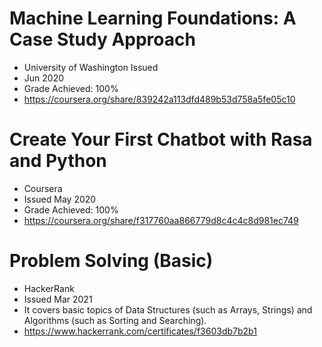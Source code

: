 # Machine Learning Foundations: A Case Study Approach

- University of Washington
  Issued
- Jun 2020
- Grade Achieved: 100%
- https://coursera.org/share/839242a113dfd489b53d758a5fe05c10

# Create Your First Chatbot with Rasa and Python

- Coursera
- Issued May 2020
- Grade Achieved: 100%
- https://coursera.org/share/f317760aa866779d8c4c4c8d981ec749

# Problem Solving (Basic)

- HackerRank
- Issued Mar 2021
- It covers basic topics of Data Structures (such as Arrays, Strings) and Algorithms (such as Sorting and Searching).
- https://www.hackerrank.com/certificates/f3603db7b2b1
